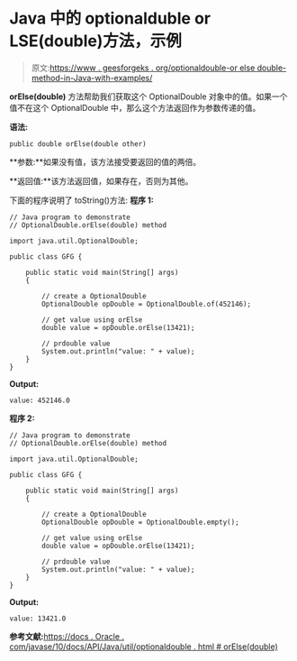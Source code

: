 # Java 中的 optionalduble or LSE(double)方法，示例

> 原文:[https://www . geesforgeks . org/optionaldouble-or else double-method-in-Java-with-examples/](https://www.geeksforgeeks.org/optionaldouble-orelsedouble-method-in-java-with-examples/)

**orElse(double)** 方法帮助我们获取这个 OptionalDouble 对象中的值。如果一个值不在这个 OptionalDouble 中，那么这个方法返回作为参数传递的值。

**语法:**

```
public double orElse(double other)

```

**参数:**如果没有值，该方法接受要返回的值的两倍。

**返回值:**该方法返回值，如果存在，否则为其他。

下面的程序说明了 toString()方法:
**程序 1:**

```
// Java program to demonstrate
// OptionalDouble.orElse(double) method

import java.util.OptionalDouble;

public class GFG {

    public static void main(String[] args)
    {

        // create a OptionalDouble
        OptionalDouble opDouble = OptionalDouble.of(452146);

        // get value using orElse
        double value = opDouble.orElse(13421);

        // prdouble value
        System.out.println("value: " + value);
    }
}
```

**Output:**

```
value: 452146.0

```

**程序 2:**

```
// Java program to demonstrate
// OptionalDouble.orElse(double) method

import java.util.OptionalDouble;

public class GFG {

    public static void main(String[] args)
    {

        // create a OptionalDouble
        OptionalDouble opDouble = OptionalDouble.empty();

        // get value using orElse
        double value = opDouble.orElse(13421);

        // prdouble value
        System.out.println("value: " + value);
    }
}
```

**Output:**

```
value: 13421.0

```

**参考文献:**[https://docs . Oracle . com/javase/10/docs/API/Java/util/optionaldouble . html # orElse(double)](https://docs.oracle.com/javase/10/docs/api/java/util/OptionalDouble.html#orElse(double))